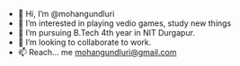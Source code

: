 - 👋 Hi, I’m @mohangundluri
- 👀 I’m interested in playing vedio games, study new things
- 🌱 I’m pursuing B.Tech 4th year in NIT Durgapur.
- 💞️ I’m looking to collaborate to work.
- 📫 Reach... me mohangundluri@gmail.com
